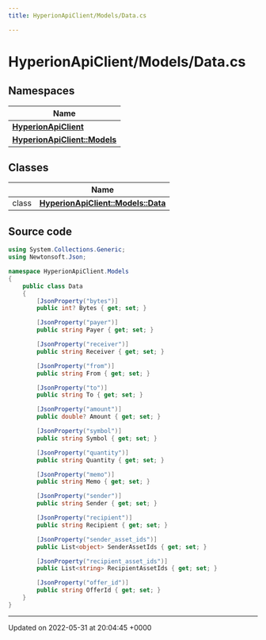 ```yaml
---
title: HyperionApiClient/Models/Data.cs

---
```


# HyperionApiClient/Models/Data.cs



## Namespaces

| Name           |
| -------------- |
| **[HyperionApiClient](/Namespaces/namespace_hyperion_api_client.md)**  |
| **[HyperionApiClient::Models](/Namespaces/namespace_hyperion_api_client_1_1_models.md)**  |

## Classes

|                | Name           |
| -------------- | -------------- |
| class | **[HyperionApiClient::Models::Data](/Classes/class_hyperion_api_client_1_1_models_1_1_data.md)**  |




## Source code

```csharp
using System.Collections.Generic;
using Newtonsoft.Json;

namespace HyperionApiClient.Models
{
    public class Data
    {
        [JsonProperty("bytes")]
        public int? Bytes { get; set; }

        [JsonProperty("payer")]
        public string Payer { get; set; }

        [JsonProperty("receiver")]
        public string Receiver { get; set; }

        [JsonProperty("from")]
        public string From { get; set; }

        [JsonProperty("to")]
        public string To { get; set; }

        [JsonProperty("amount")]
        public double? Amount { get; set; }

        [JsonProperty("symbol")]
        public string Symbol { get; set; }

        [JsonProperty("quantity")]
        public string Quantity { get; set; }

        [JsonProperty("memo")]
        public string Memo { get; set; }

        [JsonProperty("sender")]
        public string Sender { get; set; }

        [JsonProperty("recipient")]
        public string Recipient { get; set; }

        [JsonProperty("sender_asset_ids")]
        public List<object> SenderAssetIds { get; set; }

        [JsonProperty("recipient_asset_ids")]
        public List<string> RecipientAssetIds { get; set; }

        [JsonProperty("offer_id")]
        public string OfferId { get; set; }
    }
}
```


-------------------------------

Updated on 2022-05-31 at 20:04:45 +0000
